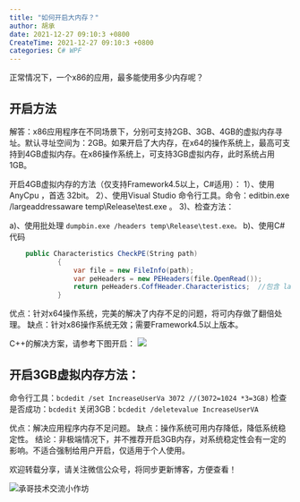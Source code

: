 ```yaml
---
title: "如何开启大内存？"
author: 胡承
date: 2021-12-27 09:10:3 +0800
CreateTime: 2021-12-27 09:10:3 +0800
categories: C# WPF
---
```


正常情况下，一个x86的应用，最多能使用多少内存呢？

<!-- more -->
## 开启方法

解答：x86应用程序在不同场景下，分别可支持2GB、3GB、4GB的虚拟内存寻址。默认寻址空间为：2GB。如果开启了大内存，在x64的操作系统上，最高可支持到4GB虚拟内存。在x86操作系统上，可支持3GB虚拟内存，此时系统占用1GB。

开启4GB虚拟内存的方法（仅支持Framework4.5以上，C#适用）：
1）、使用 AnyCpu ，首选 32bit。
2）、使用Visual Studio 命令行工具。命令：editbin.exe /largeaddressaware temp\Release\test.exe 。
3)、检查方法：

a)、使用批处理 `dumpbin.exe /headers temp\Release\test.exe。`
b)、使用C#代码
```cs
    public Characteristics CheckPE(String path)
	        {           
        	    var file = new FileInfo(path);
            	var peHeaders = new PEHeaders(file.OpenRead());
            	return peHeaders.CoffHeader.Characteristics;  //包含 largeaddressaware，表示成功了。
	        }
```
优点：针对x64操作系统，完美的解决了内存不足的问题，将可内存做了翻倍处理。
缺点：针对x86操作系统无效；需要Framework4.5以上版本。

C++的解决方案，请参考下图开启：
![](https://s2.loli.net/2021/12/27/76kdETuxpGPMVaS.jpg)

## 开启3GB虚拟内存方法：

命令行工具：`bcdedit /set IncreaseUserVa 3072 //(3072=1024 *3=3GB)`
检查是否成功：`bcdedit`
关闭3GB：`bcdedit /deletevalue IncreaseUserVA`

优点：解决应用程序内存不足问题。
缺点：操作系统可用内存降低，降低系统稳定性。
结论：非极端情况下，并不推荐开启3GB内存，对系统稳定性会有一定的影响。不适合强制给用户开启，仅适用于个人使用。

欢迎转载分享，请关注微信公众号，将同步更新博客，方便查看！

![承哥技术交流小作坊](https://i.loli.net/2021/09/27/FmsaLU1Oo7tX8kl.jpg)